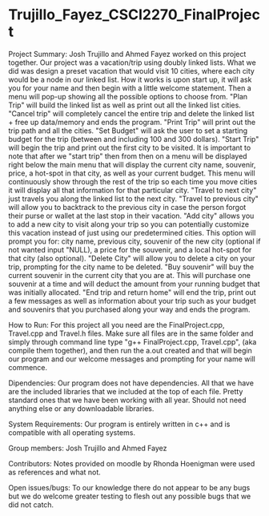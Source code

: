 # Trujillo_Fayez_CSCI2270_FinalProject
Project Summary:
Josh Trujillo and Ahmed Fayez worked on this project together. Our project was a vacation/trip using doubly linked lists. What we did was design a preset vacation that would visit 10 cities, where each city would be a node in our linked list. How it works is upon start up, it will ask you for your name and then begin with a little welcome statement. Then a menu will pop-up showing all the possible options to choose from. "Plan Trip" will build the linked list as well as print out all the linked list cities. "Cancel trip" will completely cancel the entire trip and delete the linked list + free up data/memory and ends the program. "Print Trip" will print out the trip path and all the cities. "Set Budget" will ask the user to set a starting budget for the trip (between and including 100 and 300 dollars). "Start Trip" will begin the trip and print out the first city to be visited. It is important to note that after we "start trip" then from then on a menu will be displayed right below the main menu that will display the current city name, souvenir, price, a hot-spot in that city, as well as your current budget. This menu will continuously show through the rest of the trip so each time you move cities it will display all that information for that particular city. "Travel to next city" just travels you along the linked list to the next city. "Travel to previous city" will allow you to backtrack to the previous city in case the person forgot their purse or wallet at the last stop in their vacation. "Add city" allows you to add a new city to visit along your trip so you can potentially customize this vacation instead of just using our predetermined cities. This option will prompt you for: city name, previous city, souvenir of the new city (optional if not wanted input "NULL), a price for the souvenir, and a local hot-spot for that city (also optional). "Delete City" will allow you to delete a city on your trip, prompting for the city name to be deleted. "Buy souvenir" will buy the current souvenir in the current city that you are at. This will purchase one souvenir at a time and will deduct the amount from your running budget that was initially allocated. "End trip and return home" will end the trip, print out a few messages as well as information about your trip such as your budget and souvenirs that you purchased along your way and ends the program.

How to Run:
For this project all you need are the FinalProject.cpp, Travel.cpp and Travel.h files. Make sure all files are in the same folder and simply through command line type "g++ FinalProject.cpp, Travel.cpp", (aka compile them together), and then run the a.out created and that will begin our program and our welcome messages and prompting for your name will commence.

Dipendencies:
Our program does not have dependencies. All that we have are the included libraries that we included at the top of each file. Pretty standard ones that we have been working with all year. Should not need anything else or any downloadable libraries.

System Requirements:
Our program is entirely written in c++ and is compatible with all operating systems.

Group members:
Josh Trujillo and Ahmed Fayez

Contributors:
Notes provided on moodle by Rhonda Hoenigman were used as references and what not.

Open issues/bugs:
To our knowledge there do not appear to be any bugs but we do welcome greater testing to flesh out any possible bugs that we did not catch.
